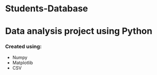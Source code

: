 # Students-Database
<h1>Data analysis project using Python</h1>
<h3>Created using:</h3>
<ul>
<li>Numpy</li>
<li>Matplotlib</li>
<li>CSV</li>
</ul>

